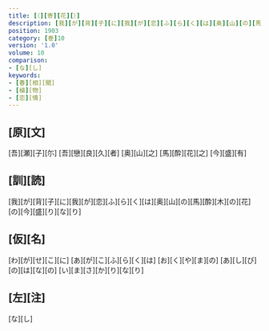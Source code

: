 ```yaml
---
title: [（][寄][花][）]
description: [我][が][背][子][に][我][が][恋][ふ][ら][く][は][奥][山][の][馬][酔][木][の][花][の][今][盛][り][な][り]
position: 1903
category: [巻]10
version: '1.0'
volume: 10
comparison:
- [な][し]
keywords:
- [春][相][聞]
- [植][物]
- [恋][情]
---
```


## [原][文]

[吾][瀬][子][尓] [吾][戀][良][久][者] [奥][山][之] [馬][酔][花][之] [今][盛][有]

## [訓][読]

[我][が][背][子][に][我][が][恋][ふ][ら][く][は][奥][山][の][馬][酔][木][の][花][の][今][盛][り][な][り]

## [仮][名]

[わ][が][せ][こ][に] [あ][が][こ][ふ][ら][く][は] [お][く][や][ま][の] [あ][し][び][の][は][な][の] [い][ま][さ][か][り][な][り]

## [左][注]

[な][し]
